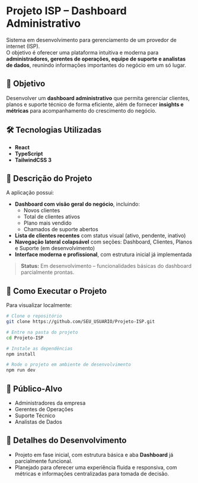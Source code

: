 # Projeto ISP – Dashboard Administrativo

Sistema em desenvolvimento para gerenciamento de um provedor de internet (ISP).  
O objetivo é oferecer uma plataforma intuitiva e moderna para **administradores, gerentes de operações, equipe de suporte e analistas de dados**, reunindo informações importantes do negócio em um só lugar.

## 🎯 Objetivo
Desenvolver um **dashboard administrativo** que permita gerenciar clientes, planos e suporte técnico de forma eficiente, além de fornecer **insights e métricas** para acompanhamento do crescimento do negócio.

## 🛠 Tecnologias Utilizadas
- **React**
- **TypeScript**
- **TailwindCSS 3**

## 📜 Descrição do Projeto
A aplicação possui:
- **Dashboard com visão geral do negócio**, incluindo:
  - Novos clientes  
  - Total de clientes ativos  
  - Plano mais vendido  
  - Chamados de suporte abertos  
- **Lista de clientes recentes** com status visual (ativo, pendente, inativo)  
- **Navegação lateral colapsável** com seções: Dashboard, Clientes, Planos e Suporte (em desenvolvimento)  
- **Interface moderna e profissional**, com estrutura inicial já implementada

> **Status:** Em desenvolvimento – funcionalidades básicas do dashboard parcialmente prontas.

## 🚀 Como Executar o Projeto
Para visualizar localmente:

```bash
# Clone o repositório
git clone https://github.com/SEU_USUARIO/Projeto-ISP.git

# Entre na pasta do projeto
cd Projeto-ISP

# Instale as dependências
npm install

# Rode o projeto em ambiente de desenvolvimento
npm run dev
```

## 📌 Público-Alvo
- Administradores da empresa
- Gerentes de Operações
- Suporte Técnico
- Analistas de Dados

## 🔎 Detalhes do Desenvolvimento
- Projeto em fase inicial, com estrutura básica e aba **Dashboard** já parcialmente funcional.
- Planejado para oferecer uma experiência fluida e responsiva, com métricas e informações centralizadas para tomada de decisão.